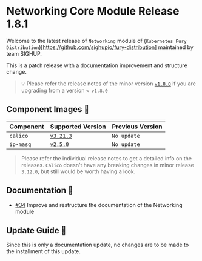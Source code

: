 # Networking Core Module Release 1.8.1

Welcome to the latest release of `Networking` module of (`Kubernetes Fury
Distribution`)[https://github.com/sighupio/fury-distribution] maintained by team
SIGHUP.

This is a patch release with a documentation improvement and structure change.

> 💡 Please refer the release notes of the minor version
> [`v1.8.0`](https://github.com/sighupio/fury-kubernetes-networking/releases/tag/v1.8.0)
> if you are upgrading from a version `< v1.8.0`

## Component Images 🚢

| Component | Supported Version                                                                | Previous Version |
|-----------|----------------------------------------------------------------------------------|------------------|
| `calico`  | [`v3.21.3`](https://projectcalico.docs.tigera.io/archive/v3.21/release-notes/)   | `No update`      |
| `ip-masq` | [`v2.5.0`](https://github.com/kubernetes-sigs/ip-masq-agent/releases/tag/v2.5.0) | `No update`      |

> Please refer the individual release notes to get a detailed info on the
> releases. `Calico` doesn't have any breaking changes in minor release `3.12.0`, but still would be worth having a look.

## Documentation 📕

- [#34](https://github.com/sighupio/fury-kubernetes-networking/pulls/34) Improve
  and restructure the documentation of the Networking module

## Update Guide 🦮

Since this is only a documentation update, no changes are to be made to the installment of this update.
